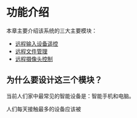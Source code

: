 # 功能介绍

本章主要介绍该系统的三大主要模块：
- [远程输入设备遥控](#remoteControl)
- [远程文件管理](#remoteFile)
- [远程摄像头控制](#remoteCamera)

## 为什么要设计这三个模块？
当前人们家中最常见的智能设备是：智能手机和电脑。

人们每天接触最多的设备应该被